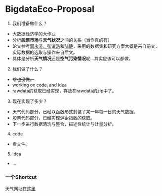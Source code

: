 # BigdataEco-Proposal

1. 我们准备做什么？
- 大数据经济学的大作业
- 分析**股票市场**与**天气状况**之间的关系（当作真的有）
- 论文参考[郭永济，张谊浩](http://kns.cnki.net/KCMS/detail/detail.aspx?dbcode=CJFQ&dbname=CJFDLAST2016&filename=JRYJ201602005&uid=WEEvREcwSlJHSldRa1FhcTdWZDhMQ0w2ZjJWTGtHU2pNWHFTbjJQak54MD0=$9A4hF_YAuvQ5obgVAqNKPCYcEjKensW4ggI8Fm4gTkoUKaID8j8gFw!!&v=MTE5MDFYMUx1eFlTN0RoMVQzcVRyV00xRnJDVVJMMmVaZVJwRkNyZ1Y3cklMei9TWkxHNEg5Zk1yWTlGWVlSOGU=)和[陆静](http://kns.cnki.net/kcms/detail/detail.aspx?filename=ZGRK201106008&dbcode=CJFQ&dbname=CJFD2011&v=&uid=WEEvREcwSlJHSldRa1FhcTdWZDhMQ0w2ZjJWTGtHU2pNWHFTbjJQak54MD0=$9A4hF_YAuvQ5obgVAqNKPCYcEjKensW4ggI8Fm4gTkoUKaID8j8gFw!!)，采用的数据集和研究方案大概是来自前文，实际数据的选取与操作来自后文。
- 具体是分析**天气情况**还是**空气污染情况**呢...其实应该可以都做。

2. 我们做了什么？

- ~~啥也没做。~~
- working on code, and idea
- rawdata的获取已经实现，存放在rawdata的zip中了。

3. 现在实现了多少？
- 天气代码部分，已经以函数形式封装了某一年每一日的天气数据。
- 股票代码部分，已经实现沪企指数的获取。
- 下一步进行数据清洗与整合，描述性统计与计量分析。

4. code

- 看文件。

5. idea

- ...

### 一个Shortcut

天气网址在[这里](https://www.wunderground.com/history/)
